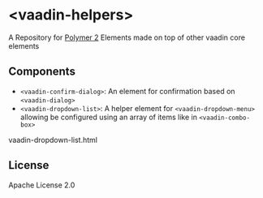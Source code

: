 
# &lt;vaadin-helpers&gt;


A Repository for [Polymer 2](http://polymer-project.org) Elements made on top of other vaadin core elements

## Components

- `<vaadin-confirm-dialog>`: An element for confirmation based on `<vaadin-dialog>`
- `<vaadin-dropdown-list>`: A helper element for `<vaadin-dropdown-menu>` allowing be configured using an array of items like in `<vaadin-combo-box>`


vaadin-dropdown-list.html

## License

Apache License 2.0
